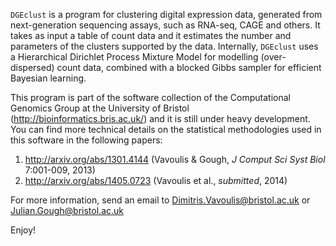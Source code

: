 `DGEclust` is a program for clustering digital expression data, generated from next-generation sequencing
assays, such as RNA-seq, CAGE and others. It takes as input a table of count data and it estimates the
number and parameters of the clusters supported by the data. Internally, `DGEclust` uses a Hierarchical Dirichlet
Process Mixture Model for modelling (over-dispersed) count data, combined with a blocked Gibbs sampler for
efficient Bayesian learning.

This program is part of the software collection of the Computational Genomics Group at the University
of Bristol (http://bioinformatics.bris.ac.uk/) and it is still under heavy development. You can find 
more technical details on the statistical methodologies used in this software in the following
papers:

1. http://arxiv.org/abs/1301.4144 (Vavoulis & Gough, *J Comput Sci Syst Biol* 7:001-009, 2013)
2. http://arxiv.org/abs/1405.0723 (Vavoulis et al., *submitted*, 2014)

For more information, send an email to Dimitris.Vavoulis@bristol.ac.uk or Julian.Gough@bristol.ac.uk

Enjoy!
